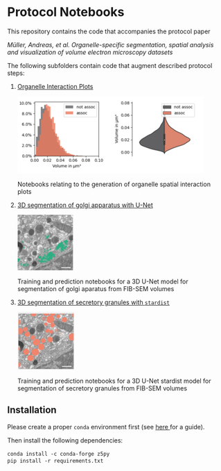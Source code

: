 # Protocol Notebooks 


This repository contains the code that accompanies the protocol paper

*Müller, Andreas, et al. Organelle-specific segmentation, spatial analysis and visualization of volume electron microscopy datasets* 

The following subfolders contain code that augment described protocol steps: 


1. [Organelle Interaction Plots](./plots)
    
    ![](figs/plot.png)

    Notebooks relating to the generation of organelle spatial interaction plots

2. [3D segmentation of golgi apparatus with U-Net](./unet)
   
    ![](figs/golgi_small.png)

    Training and prediction notebooks for a 3D U-Net model for segmentation of golgi aparatus from FIB-SEM volumes

3. [3D segmentation of secretory granules with `stardist`](./stardist/)

    ![](figs/granules.png)

    Training and prediction notebooks for a 3D U-Net stardist model for segmentation of secretory granules from FIB-SEM volumes


## Installation

Please create a proper `conda` environment first (see [here ]([url](https://conda.io/projects/conda/en/latest/user-guide/getting-started.html)) for a guide).  

Then install the following dependencies: 
```
conda install -c conda-forge z5py
pip install -r requirements.txt
```
